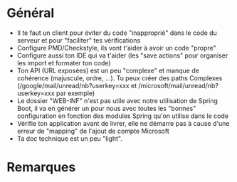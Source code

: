 # Général
- Il te faut un client pour éviter du code "inapproprié" dans le code du serveur et pour "faciliter" tes vérifications
- Configure PMD/Checkstyle, ils vont t'aider à avoir un code "propre"
- Configure aussi ton IDE qui va t'aider (les "save actions" pour organiser les import et formater ton code)
- Ton API (URL exposées) est un peu "complexe" et manque de cohérence (majuscule, ordre, ...). Tu peux créer des paths Complexes (/google/mail/unread/nb?userkey=xxx et /microsoft/mail/unread/nb?userkey=xxx par exemple)
- Le dossier "WEB-INF" n'est pas utile avec notre utilisation de Spring Boot, il va en générer un pour nous avec toutes les "bonnes" configuration en fonction des modules Spring qu'on utilise dans le code
- Vérifie ton application avant de livrer, elle ne démarre pas à cause d'une erreur de "mapping" de l'ajout de compte Microsoft
- Ta doc technique est un peu "light".

# Remarques


